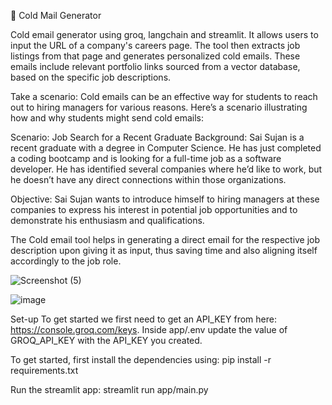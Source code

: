 📧 Cold Mail Generator

Cold email generator using groq, langchain and streamlit. It allows users to input the URL of a company's careers page. The tool then extracts job listings from that page and generates personalized cold emails. These emails include relevant portfolio links sourced from a vector database, based on the specific job descriptions.

Take a scenario: Cold emails can be an effective way for students to reach out to hiring managers for various reasons. Here’s a scenario illustrating how and why students might send cold emails:

Scenario: Job Search for a Recent Graduate Background: Sai Sujan is a recent graduate with a degree in Computer Science. He has just completed a coding bootcamp and is looking for a full-time job as a software developer. He has identified several companies where he’d like to work, but he doesn’t have any direct connections within those organizations.

Objective: Sai Sujan wants to introduce himself to hiring managers at these companies to express his interest in potential job opportunities and to demonstrate his enthusiasm and qualifications.

The Cold email tool helps in generating a direct email for the respective job description upon giving it as input, thus saving time and also aligning itself accordingly to the job role.

![Screenshot (5)](https://github.com/user-attachments/assets/d130f33c-2a16-4804-b338-b0515859018c)


![image](https://github.com/user-attachments/assets/11bb4ab6-6aad-40e9-ac4e-04d7abb22c49)



Set-up To get started we first need to get an API_KEY from here: https://console.groq.com/keys. Inside app/.env update the value of GROQ_API_KEY with the API_KEY you created.

To get started,
first install the dependencies using: 
          pip install -r requirements.txt

Run the streamlit app: 
          streamlit run app/main.py
